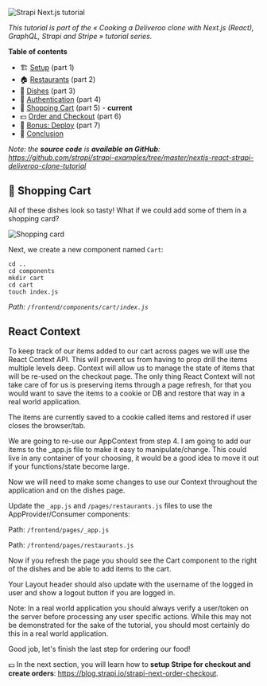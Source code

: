 ![Strapi Next.js tutorial](/content/images/2018/10/Article-Next---5.png)

_This tutorial is part of the « Cooking a Deliveroo clone with Next.js (React), GraphQL, Strapi and Stripe » tutorial series._

**Table of contents**

- 🏗️ [Setup](https://blog.strapi.io/nextjs-react-hooks-strapi-food-app-1) (part 1)
- 🏠 [Restaurants](https://blog.strapi.io/nextjs-react-hooks-strapi-restaurants-2) (part 2)
- 🍔 [Dishes](https://blog.strapi.io/nextjs-react-hooks-strapi-dishes-3) (part 3)
- 🔐 [Authentication](https://blog.strapi.io/nextjs-react-hooks-strapi-auth-4) (part 4)
- 🛒 [Shopping Cart](https://blog.strapi.io/nextjs-react-hooks-strapi-shopping-cart-5) (part 5) - **current**
- 💵 [Order and Checkout](https://blog.strapi.io/strapi-next-order-checkout) (part 6)
- 🚀 [Bonus: Deploy](https://blog.strapi.io/strapi-next-deploy) (part 7)
- 👏 [Conclusion](https://blog.strapi.io/strapi-next-conclusion)

_Note: the **source code** is **available on GitHub**: https://github.com/strapi/strapi-examples/tree/master/nextjs-react-strapi-deliveroo-clone-tutorial_

## 🛒 Shopping Cart

All of these dishes look so tasty! What if we could add some of them in a shopping card?

![Shopping card](/content/images/2018/10/ezgif.com-optimize--3-.gif)

Next, we create a new component named `Cart`:

```
cd ..
cd components
mkdir cart
cd cart
touch index.js
```

_Path: `/frontend/components/cart/index.js`_

<script src="https://gist.github.com/ryanbelke/aee693694f6a4b9c1c2515f0295e2e49.js"></script>

## React Context

To keep track of our items added to our cart across pages we will use the React Context API. This will prevent us from having to prop drill the items multiple levels deep. Context will allow us to manage the state of items that will be re-used on the checkout page. The only thing React Context will not take care of for us is preserving items through a page refresh, for that you would want to save the items to a cookie or DB and restore that way in a real world application.

The items are currently saved to a cookie called items and restored if user closes the browser/tab.

We are going to re-use our AppContext from step 4. I am going to add our items to the \_app.js file to make it easy to manipulate/change. This could live in any container of your choosing, it would be a good idea to move it out if your functions/state become large.

Now we will need to make some changes to use our Context throughout the application and on the dishes page.

Update the `_app.js` and `/pages/restaurants.js` files to use the AppProvider/Consumer components:

Path: `/frontend/pages/_app.js`

<script src="https://gist.github.com/ryanbelke/61afd821f0dd5af24d4060bc8a51b965.js"></script>

Path: `/frontend/pages/restaurants.js`

<script src="https://gist.github.com/ryanbelke/c3e863cb2ce3587eed304a75995697ed.js"></script>

Now if you refresh the page you should see the Cart component to the right of the dishes and be able to add items to the cart.

Your Layout header should also update with the username of the logged in user and show a logout button if you are logged in.

Note: In a real world application you should always verify a user/token on the server before processing any user specific actions. While this may not be demonstrated for the sake of the tutorial, you should most certainly do this in a real world application.

Good job, let's finish the last step for ordering our food!

💵 In the next section, you will learn how to **setup Stripe for checkout and create orders**: https://blog.strapi.io/strapi-next-order-checkout.
